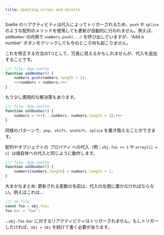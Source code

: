 ```yaml
---
title: Updating arrays and objects
---
```


Svelte のリアクティビティは代入によってトリガーされるため、`push` や `splice` のような配列のメソッドを使用しても更新が自動的に行われません。例えば、`addNumber` の内側で `numbers.push(...)` を呼び出していますが、'Add a number' ボタンをクリックしても今のところ何も起こりません。

これを修正する方法の1つとして、冗長に見えるかもしれませんが、代入を追加することです。

```js
/// file: App.svelte
function addNumber() {
	numbers.push(numbers.length + 1);
	+++numbers = numbers;+++
}
```

もう少し慣用的な解決策もあります。

```js
/// file: App.svelte
function addNumber() {
	numbers = +++[...numbers, numbers.length + 1];+++
}
```

同様のパターンで、`pop`、`shift`、`unshift`、`splice` を置き換えることができます。

配列やオブジェクトの *プロパティ* への代入（例：`obj.foo += 1` や `array[i] = x`）は値自体への代入と同じように動作します。

```js
/// file: App.svelte
function addNumber() {
	numbers[numbers.length] = numbers.length + 1;
}
```

大まかなまとめ: 更新される変数の名前は、代入の左側に置かなければならない。例えばこれは…

```js
/// no-file
const foo = obj.foo;
foo.bar = 'baz';
```

…`obj.foo.bar` に対するリアクティビティはトリガーされません。もしトリガーしたければ、`obj = obj` を続けて書く必要があります。
